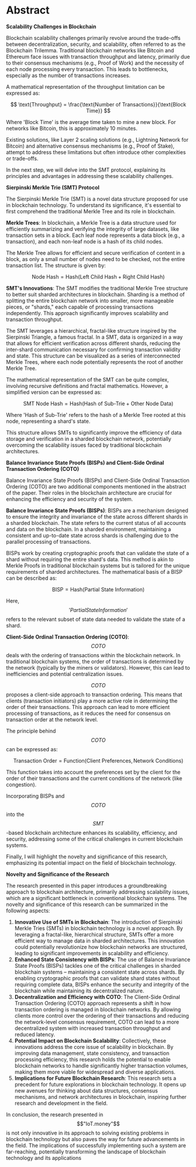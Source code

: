 # Abstract

**Scalability Challenges in Blockchain**

Blockchain scalability challenges primarily revolve around the trade-offs between decentralization, security, and scalability, often referred to as the Blockchain Trilemma. Traditional blockchain networks like Bitcoin and Ethereum face issues with transaction throughput and latency, primarily due to their consensus mechanisms (e.g., Proof of Work) and the necessity of each node processing every transaction. This leads to bottlenecks, especially as the number of transactions increases.

A mathematical representation of the throughput limitation can be expressed as:

$$
\text{Throughput} = \frac{\text{Number of Transactions}}{\text{Block Time}}
$$

Where 'Block Time' is the average time taken to mine a new block. For networks like Bitcoin, this is approximately 10 minutes.

Existing solutions, like Layer 2 scaling solutions (e.g., Lightning Network for Bitcoin) and alternative consensus mechanisms (e.g., Proof of Stake), attempt to address these limitations but often introduce other complexities or trade-offs.

In the next step, we will delve into the SMT protocol, explaining its principles and advantages in addressing these scalability challenges.

**Sierpinski Merkle Trie (SMT) Protocol**

The Sierpinski Merkle Trie (SMT) is a novel data structure proposed for use in blockchain technology. To understand its significance, it's essential to first comprehend the traditional Merkle Tree and its role in blockchain.

**Merkle Trees**: In blockchain, a Merkle Tree is a data structure used for efficiently summarizing and verifying the integrity of large datasets, like transaction sets in a block. Each leaf node represents a data block (e.g., a transaction), and each non-leaf node is a hash of its child nodes.

The Merkle Tree allows for efficient and secure verification of content in a block, as only a small number of nodes need to be checked, not the entire transaction list. The structure is given by:

$$
\text{Node Hash} = \text{Hash}(\text{Left Child Hash} + \text{Right Child Hash})
$$

**SMT's Innovations**: The SMT modifies the traditional Merkle Tree structure to better suit sharded architectures in blockchain. Sharding is a method of splitting the entire blockchain network into smaller, more manageable pieces, or "shards," each capable of processing transactions independently. This approach significantly improves scalability and transaction throughput.

The SMT leverages a hierarchical, fractal-like structure inspired by the Sierpinski Triangle, a famous fractal. In a SMT, data is organized in a way that allows for efficient verification across different shards, reducing the inter-shard communication necessary for confirming transaction validity and state. This structure can be visualized as a series of interconnected Merkle Trees, where each node potentially represents the root of another Merkle Tree.

The mathematical representation of the SMT can be quite complex, involving recursive definitions and fractal mathematics. However, a simplified version can be expressed as:

$$
\text{SMT Node Hash} = \text{Hash}(\text{Hash of Sub-Trie} + \text{Other Node Data})
$$

Where 'Hash of Sub-Trie' refers to the hash of a Merkle Tree rooted at this node, representing a shard's state.

This structure allows SMTs to significantly improve the efficiency of data storage and verification in a sharded blockchain network, potentially overcoming the scalability issues faced by traditional blockchain architectures.

**Balance Invariance State Proofs (BISPs) and Client-Side Ordinal Transaction Ordering (COTO)**

Balance Invariance State Proofs (BISPs) and Client-Side Ordinal Transaction Ordering (COTO) are two additional components mentioned in the abstract of the paper. Their roles in the blockchain architecture are crucial for enhancing the efficiency and security of the system.

**Balance Invariance State Proofs (BISPs)**: BISPs are a mechanism designed to ensure the integrity and invariance of the state across different shards in a sharded blockchain. The state refers to the current status of all accounts and data on the blockchain. In a sharded environment, maintaining a consistent and up-to-date state across shards is challenging due to the parallel processing of transactions.

BISPs work by creating cryptographic proofs that can validate the state of a shard without requiring the entire shard's data. This method is akin to Merkle Proofs in traditional blockchain systems but is tailored for the unique requirements of sharded architectures. The mathematical basis of a BISP can be described as:

$$
\text{BISP} = \text{Hash}(\text{Partial State Information})
$$

Here, $$'Partial State Information'$$ refers to the relevant subset of state data needed to validate the state of a shard.

**Client-Side Ordinal Transaction Ordering (COTO)**: $$COTO$$ deals with the ordering of transactions within the blockchain network. In traditional blockchain systems, the order of transactions is determined by the network (typically by the miners or validators). However, this can lead to inefficiencies and potential centralization issues.

$$COTO$$ proposes a client-side approach to transaction ordering. This means that clients (transaction initiators) play a more active role in determining the order of their transactions. This approach can lead to more efficient processing of transactions, as it reduces the need for consensus on transaction order at the network level.

The principle behind $$COTO$$ can be expressed as:

$$
\text{Transaction Order} = \text{Function}(\text{Client Preferences}, \text{Network Conditions})
$$

This function takes into account the preferences set by the client for the order of their transactions and the current conditions of the network (like congestion).

Incorporating BISPs and $$COTO$$ into the $$SMT$$-based blockchain architecture enhances its scalability, efficiency, and security, addressing some of the critical challenges in current blockchain systems.

Finally, I will highlight the novelty and significance of this research, emphasizing its potential impact on the field of blockchain technology.

**Novelty and Significance of the Research**

The research presented in this paper introduces a groundbreaking approach to blockchain architecture, primarily addressing scalability issues, which are a significant bottleneck in conventional blockchain systems. The novelty and significance of this research can be summarized in the following aspects:

1. **Innovative Use of SMTs in Blockchain**: The introduction of Sierpinski Merkle Tries (SMTs) in blockchain technology is a novel approach. By leveraging a fractal-like, hierarchical structure, SMTs offer a more efficient way to manage data in sharded architectures. This innovation could potentially revolutionize how blockchain networks are structured, leading to significant improvements in scalability and efficiency.
2. **Enhanced State Consistency with BISPs**: The use of Balance Invariance State Proofs (BISPs) tackles one of the critical challenges in sharded blockchain systems – maintaining a consistent state across shards. By enabling cryptographic proofs that can validate shard states without requiring complete data, BISPs enhance the security and integrity of the blockchain while maintaining its decentralized nature.
3. **Decentralization and Efficiency with COTO**: The Client-Side Ordinal Transaction Ordering (COTO) approach represents a shift in how transaction ordering is managed in blockchain networks. By allowing clients more control over the ordering of their transactions and reducing the network-level consensus requirement, COTO can lead to a more decentralized system with increased transaction throughput and reduced latency.
4. **Potential Impact on Blockchain Scalability**: Collectively, these innovations address the core issue of scalability in blockchain. By improving data management, state consistency, and transaction processing efficiency, this research holds the potential to enable blockchain networks to handle significantly higher transaction volumes, making them more viable for widespread and diverse applications.
5. **Implications for Future Blockchain Research**: This research sets a precedent for future explorations in blockchain technology. It opens up new avenues for thinking about data structures, consensus mechanisms, and network architectures in blockchain, inspiring further research and development in the field.

In conclusion, the research presented in $$"IoT.money"$$ is not only innovative in its approach to solving existing problems in blockchain technology but also paves the way for future advancements in the field. The implications of successfully implementing such a system are far-reaching, potentially transforming the landscape of blockchain technology and its applications
